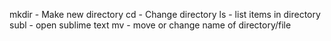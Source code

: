 mkdir - Make new directory
cd - Change directory
ls - list items in directory
subl - open sublime text
mv - move or change name of directory/file